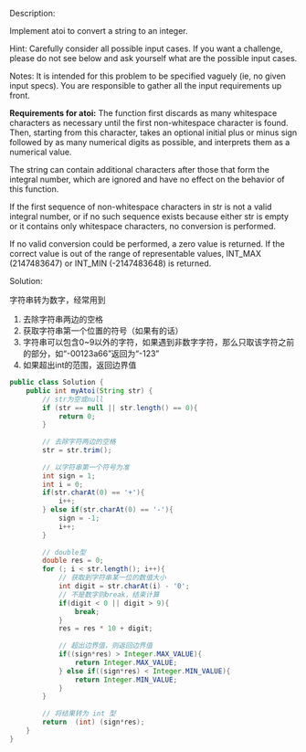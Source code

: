 Description:

Implement atoi to convert a string to an integer.

Hint: Carefully consider all possible input cases. If you want a challenge, please do not see below and ask yourself what are the possible input cases.

Notes: It is intended for this problem to be specified vaguely (ie, no given input specs). You are responsible to gather all the input requirements up front.

**Requirements for atoi:**
The function first discards as many whitespace characters as necessary until the first non-whitespace character is found. Then, starting from this character, takes an optional initial plus or minus sign followed by as many numerical digits as possible, and interprets them as a numerical value.

The string can contain additional characters after those that form the integral number, which are ignored and have no effect on the behavior of this function.

If the first sequence of non-whitespace characters in str is not a valid integral number, or if no such sequence exists because either str is empty or it contains only whitespace characters, no conversion is performed.

If no valid conversion could be performed, a zero value is returned. If the correct value is out of the range of representable values, INT_MAX (2147483647) or INT_MIN (-2147483648) is returned.

Solution:

字符串转为数字，经常用到
1. 去除字符串两边的空格
2. 获取字符串第一个位置的符号（如果有的话）
3. 字符串可以包含0~9以外的字符，如果遇到非数字字符，那么只取该字符之前的部分，如“-00123a66”返回为“-123”
4. 如果超出int的范围，返回边界值

```java
public class Solution {
    public int myAtoi(String str) {
    	// str为空或null
		if (str == null || str.length() == 0){
			return 0;
		}
		
		// 去除字符两边的空格
		str = str.trim();
		
		// 以字符串第一个符号为准
		int sign = 1;
		int i = 0;
		if(str.charAt(0) == '+'){
			i++;
		} else if(str.charAt(0) == '-'){
			sign = -1;
			i++;
		}
		
		// double型
		double res = 0;
		for (; i < str.length(); i++){
			// 获取到字符串某一位的数值大小
			int digit = str.charAt(i) - '0';
			// 不是数字则break，结束计算
			if(digit < 0 || digit > 9){
				break;
			}
			res = res * 10 + digit;
			
			// 超出边界值，则返回边界值
			if((sign*res) > Integer.MAX_VALUE){
				return Integer.MAX_VALUE;
			} else if((sign*res) < Integer.MIN_VALUE){
				return Integer.MIN_VALUE;
			}
		}
	
		// 将结果转为 int 型
        return  (int) (sign*res);
    }
}
```